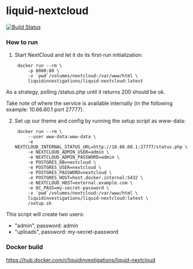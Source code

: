 # liquid-nextcloud

[![Build Status](https://jenkins.liquiddemo.org/api/badges/liquidinvestigations/liquid-nextcloud/status.svg)](https://jenkins.liquiddemo.org/liquidinvestigations/liquid-nextcloud)

### How to run

1. Start NextCloud and let it do its first-run initialization:

        docker run --rm \
            -p 8080:80 \
            -v `pwd`/volumes/nextcloud:/var/www/html \
            liquidinvestigations/liquid-nextcloud:latest

As a strategy, polling /status.php until it returns 200 should be ok.

Take note of where the service is available internally (in the following example: 10.66.60.1 port 27777).


2. Set up our theme and config by running the setup script as www-data:

        docker run --rm \
            --user www-data:www-data \
            -e NEXTCLOUD_INTERNAL_STATUS_URL=http://10.66.60.1:27777/status.php \
            -e NEXTCLOUD_ADMIN_USER=admin \
            -e NEXTCLOUD_ADMIN_PASSWORD=admin \
            -e POSTGRES_DB=nextcloud \
            -e POSTGRES_USER=nextcloud \
            -e POSTGRES_PASSWORD=nextcloud \
            -e POSTGRES_HOST=host.docker.internal:5432 \
            -e NEXTCLOUD_HOST=external.example.com \
            -e OC_PASS=my-secret-password \
            -v `pwd`/volumes/nextcloud:/var/www/html \
            liquidinvestigations/liquid-nextcloud:latest \
            /setup.sh


This script will create two users:

- "admin", password: admin
- "uploads", password: my-secret-password


### Docker build

https://hub.docker.com/r/liquidinvestigations/liquid-nextcloud
